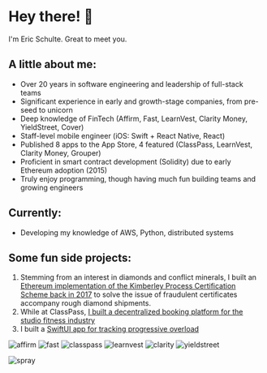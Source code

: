 # Hey there! 👋
I'm Eric Schulte. Great to meet you.

## A little about me:
- Over 20 years in software engineering and leadership of full-stack teams
- Significant experience in early and growth-stage companies, from pre-seed to unicorn
- Deep knowledge of FinTech (Affirm, Fast, LearnVest, Clarity Money, YieldStreet, Cover)
- Staff-level mobile engineer (iOS: Swift + React Native, React)
- Published 8 apps to the App Store, 4 featured (ClassPass, LearnVest, Clarity Money, Grouper)
- Proficient in smart contract development (Solidity) due to early Ethereum adoption (2015)
- Truly enjoy programming, though having much fun building teams and growing engineers

## Currently:
- Developing my knowledge of AWS, Python, distributed systems

## Some fun side projects:
1. Stemming from an interest in diamonds and conflict minerals, I built an [Ethereum implementation of the Kimberley Process Certification Scheme back in 2017](https://github.com/triage/KPCSEthereum) to solve the issue of fraudulent certificates accompany rough diamond shipments.
2. While at ClassPass, [I built a decentralized booking platform for the studio fitness industry](https://github.com/triage/Jumbo)
3. I built a [SwiftUI app for tracking progressive overload](https://github.com/triage/Heavier)

![affirm](https://user-images.githubusercontent.com/160455/224384401-2a4e52ff-3b52-4329-a0ce-e194101f58d0.png) ![fast](https://user-images.githubusercontent.com/160455/224384454-ac5f44df-7f9c-46c5-94fa-48049524a43c.png) ![classpass](https://user-images.githubusercontent.com/160455/224384455-ed625bb5-9084-4ec9-89d7-50baabc77b45.png) ![learnvest](https://user-images.githubusercontent.com/160455/224384449-90c9c6ad-6559-4d52-8d4a-65478e3cdf56.png) ![clarity](https://user-images.githubusercontent.com/160455/224384451-9d84b694-f8ef-4ce0-80f7-126e0fcd1d86.png) ![yieldstreet](https://user-images.githubusercontent.com/160455/224384452-976c86dd-0e37-4df8-afb9-e86d9545398f.png)

![spray](https://user-images.githubusercontent.com/160455/224382726-50e2ceb2-4fd3-4730-b1f5-fed9b2ebc4bf.jpg)
